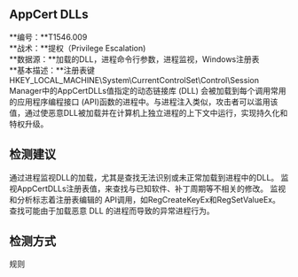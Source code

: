 ## AppCert DLLs  
**编号：**T1546.009  
**战术：**提权（Privilege Escalation)  
**数据源：**加载的DLL，进程命令行参数，进程监视，Windows注册表  
**基本描述：**注册表键 HKEY_LOCAL_MACHINE\System\CurrentControlSet\Control\Session Manager中的AppCertDLLs值指定的动态链接库 (DLL) 会被加载到每个调用常用的应用程序编程接口 (API)函数的进程中。与进程注入类似，攻击者可以滥用该值，通过使恶意DLL被加载并在计算机上独立进程的上下文中运行，实现持久化和特权升级。  
## 检测建议  
通过进程监视DLL的加载，尤其是查找无法识别或未正常加载到进程中的DLL。
监视AppCertDLLs注册表值，来查找与已知软件、补丁周期等不相关的修改。
监视和分析标志着注册表编辑的 API调用，如RegCreateKeyEx和RegSetValueEx。
查找可能由于加载恶意 DLL 的进程而导致的异常进程行为。  
## 检测方式  
规则